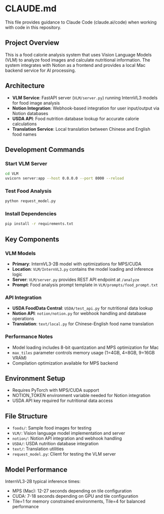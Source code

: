 # CLAUDE.md

This file provides guidance to Claude Code (claude.ai/code) when working with code in this repository.

## Project Overview

This is a food calorie analysis system that uses Vision Language Models (VLM) to analyze food images and calculate nutritional information. The system integrates with Notion as a frontend and provides a local Mac backend service for AI processing.

## Architecture

- **VLM Service**: FastAPI server (`VLM/server.py`) running InternVL3 models for food image analysis
- **Notion Integration**: Webhook-based integration for user input/output via Notion databases
- **USDA API**: Food nutrition database lookup for accurate calorie calculations
- **Translation Service**: Local translation between Chinese and English food names

## Development Commands

### Start VLM Server
```bash
cd VLM
uvicorn server:app --host 0.0.0.0 --port 8000 --reload
```

### Test Food Analysis
```bash
python request_model.py
```

### Install Dependencies
```bash
pip install -r requirements.txt
```

## Key Components

### VLM Models
- **Primary**: InternVL3-2B model with optimizations for MPS/CUDA
- **Location**: `VLM/InternVL3.py` contains the model loading and inference logic
- **Server**: `VLM/server.py` provides REST API endpoint at `/analyze`
- **Prompt**: Food analysis prompt template in `VLM/prompts/food_prompt.txt`

### API Integration
- **USDA FoodData Central**: `USDA/test_api.py` for nutritional data lookup
- **Notion API**: `notion/notion.py` for webhook handling and database operations
- **Translation**: `text/local.py` for Chinese-English food name translation

### Performance Notes
- Model loading includes 8-bit quantization and MPS optimization for Mac
- `max_tiles` parameter controls memory usage (1=4GB, 4=8GB, 9=16GB VRAM)
- Compilation optimization available for MPS backend

## Environment Setup

- Requires PyTorch with MPS/CUDA support
- NOTION_TOKEN environment variable needed for Notion integration
- USDA API key required for nutritional data access

## File Structure

- `foods/`: Sample food images for testing
- `VLM/`: Vision language model implementation and server
- `notion/`: Notion API integration and webhook handling
- `USDA/`: USDA nutrition database integration
- `text/`: Translation utilities
- `request_model.py`: Client for testing the VLM server

## Model Performance

InternVL3-2B typical inference times:
- MPS (Mac): 12-27 seconds depending on tile configuration
- CUDA: 7-18 seconds depending on GPU and tile configuration
- Tile=1 for memory constrained environments, Tile=4 for balanced performance